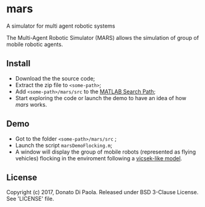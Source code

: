 # mars
A simulator for multi agent robotic systems



The Multi-Agent Robotic Simulator (MARS) allows the simulation of group of mobile robotic agents.



## Install

- Download the the source code;
- Extract the zip file to `<some-path>`;
- Add `<some-path>/mars/src` to the [MATLAB Search Path][2];
- Start exploring the code or launch the demo to have an idea of how *mars* works.



## Demo

- Got to the folder  `<some-path>/mars/src` ;
- Launch the script `marsDemoFlocking.m`;
- A window will display the group of mobile robots (represented as flying vehicles) flocking in the enviroment following a [vicsek-like model][3].



## License

Copyright (c) 2017, Donato Di Paola.
Released under BSD 3-Clause License. See 'LICENSE' file.



[1]: https://github.com/donatodipaola/mars/archive/master.zip
[2]: http://mathworks.com/help/matlab/matlab_env/add-remove-or-reorder-folders-on-the-search-path.html
[3]: https://en.wikipedia.org/wiki/Vicsek_model